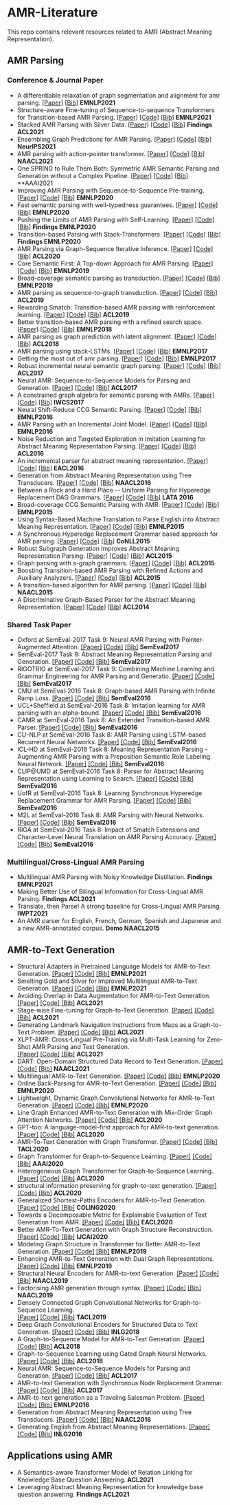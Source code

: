 # AMR-Literature
This repo contains relevant resources related to AMR (Abstract Meaning Representation).


## AMR Parsing

### Conference & Journal Paper
* A differentiable relaxation of graph segmentation and alignment for amr parsing. 
[[Paper]](https://arxiv.org/pdf/2010.12676.pdf)
[[Bib]]()
**EMNLP2021**
* Structure-aware Fine-tuning of Sequence-to-sequence Transformers for Transition-based AMR Parsing. 
[[Paper]]()
[[Code]]()
[[Bib]]()
**EMNLP2021**
* Stacked AMR Parsing with Silver Data. 
[[Paper]]()
[[Code]]()
[[Bib]]()
**Findings ACL2021**
* Ensembling Graph Predictions for AMR Parsing. 
[[Paper]]()
[[Code]]()
[[Bib]]()
**NeurIPS2021**
* AMR parsing with action-pointer transformer. 
[[Paper]]()
[[Code]]()
[[Bib]]()
**NAACL2021**
* One SPRING to Rule Them Both: Symmetric AMR Semantic Parsing and Generation without a Complex Pipeline. 
[[Paper]]()
[[Code]]()
[[Bib]]()
**AAAI2021
* Improving AMR Parsing with Sequence-to-Sequence Pre-training. 
[[Paper]]()
[[Code]]()
[[Bib]]()
**EMNLP2020**
* Fast semantic parsing with well-typedness guarantees. 
[[Paper]]()
[[Code]]()
[[Bib]]()
**EMNLP2020**
* Pushing the Limits of AMR Parsing with Self-Learning. 
[[Paper]]()
[[Code]]()
[[Bib]]()
**Findings EMNLP2020**
* Transition-based Parsing with Stack-Transformers. 
[[Paper]]()
[[Code]]()
[[Bib]]()
**Findings EMNLP2020**
* AMR Parsing via Graph-Sequence Iterative Inference. 
[[Paper]](https://arxiv.org/pdf/2010.12676.pdf)
[[Code]](https://github.com/jcyk/AMR-gs)
[[Bib]](https://aclanthology.org/2020.acl-main.119.bib)
**ACL2020**
* Core Semantic First: A Top-down Approach for AMR Parsing. 
[[Paper]]()
[[Code]]()
[[Bib]]()
**EMNLP2019**
* Broad-coverage semantic parsing as transduction.
[[Paper]]()
[[Code]]() 
[[Bib]]()
**EMNLP2019**
* AMR parsing as sequence-to-graph transduction. 
[[Paper]]()
[[Code]]()
[[Bib]]()
**ACL2019**
* Rewarding Smatch: Transition-based AMR parsing with reinforcement learning. 
[[Paper]]()
[[Code]]()
[[Bib]]()
**ACL2019**
* Better transition-based AMR parsing with a refined search space. 
[[Paper]]()
[[Code]]()
[[Bib]]()
**EMNLP2018**
* AMR parsing as graph prediction with latent alignment. 
[[Paper]]()
[[Code]]()
[[Bib]]()
**ACL2018**
* AMR parsing using stack-LSTMs. 
[[Paper]]()
[[Code]]()
[[Bib]]()
**EMNLP2017**
* Getting the most out of amr parsing.
[[Paper]]()
[[Code]]()
[[Bib]]()
**EMNLP2017**
* Robust incremental neural semantic graph parsing. 
[[Paper]]()
[[Code]]()
[[Bib]]()
**ACL2017**
* Neural AMR: Sequence-to-Sequence Models for Parsing and Generation. 
[[Paper]]()
[[Code]]()
[[Bib]]()
**ACL2017**
* A constrained graph algebra for semantic parsing with AMRs. 
[[Paper]]()
[[Code]]()
[[Bib]]()
**IWCS2017**
* Neural Shift-Reduce CCG Semantic Parsing. 
[[Paper]]()
[[Code]]()
[[Bib]]()
**EMNLP2016**
* AMR Parsing with an Incremental Joint Model. 
[[Paper]]()
[[Code]]()
[[Bib]]()
**EMNLP2016**
* Noise Reduction and Targeted Exploration in Imitation Learning for Abstract Meaning Representation Parsing. 
[[Paper]]()
[[Code]]()
[[Bib]]()
**ACL2016**
* An incremental parser for abstract meaning representation. 
[[Paper]]()
[[Code]]()
[[Bib]]()
**EACL2016**
* Generation from Abstract Meaning Representation using Tree Transducers. 
[[Paper]]()
[[Code]]()
[[Bib]]()
**NAACL2016**
* Between a Rock and a Hard Place -- Uniform Parsing for Hyperedge Replacement DAG Grammars. 
[[Paper]]()
[[Code]]()
[[Bib]]()
**LATA 2016**
* Broad-coverage CCG Semantic Parsing with AMR. 
[[Paper]]()
[[Code]]()
[[Bib]]()
**EMNLP2015**
* Using Syntax-Based Machine Translation to Parse English into Abstract Meaning Representation. 
[[Paper]]()
[[Code]]()
[[Bib]]()
**EMNLP2015**
* A Synchronous Hyperedge Replacement Grammar based approach for AMR parsing. 
[[Paper]]()
[[Code]]()
[[Bib]]()
**CoNLL2015**
* Robust Subgraph Generation Improves Abstract Meaning Representation Parsing. 
[[Paper]]()
[[Code]]() 
[[Bib]]()
**ACL2015**
* Graph parsing with s-graph grammars. 
[[Paper]]()
[[Code]]()
[[Bib]]()
**ACL2015**
* Boosting Transition-based AMR Parsing with Refined Actions and Auxiliary Analyzers.
[[Paper]]()
[[Code]]()
[[Bib]]()
**ACL2015**
* A transition-based algorithm for AMR parsing. 
[[Paper]]()
[[Code]]()
[[Bib]]()
**NAACL2015**
* A Discriminative Graph-Based Parser for the Abstract Meaning Representation. 
[[Paper]]()
[[Code]]()
[[Bib]]()
**ACL2014**

### Shared Task Paper

* Oxford at SemEval-2017 Task 9: Neural AMR Parsing with Pointer-Augmented Attention. 
[[Paper]]()
[[Code]]()
[[Bib]]()
**SemEval2017**
* SemEval-2017 Task 9: Abstract Meaning Representation Parsing and Generation. 
[[Paper]]()
[[Code]]()
[[Bib]]()
**SemEval2017**
* RIGOTRIO at SemEval-2017 Task 9: Combining Machine Learning and Grammar Engineering for AMR Parsing and Generatio. 
[[Paper]]()
[[Code]]()
[[Bib]]()
**SemEval2017**
* CMU at SemEval-2016 Task 8: Graph-based AMR Parsing with Infinite Ramp Loss. 
[[Paper]]()
[[Code]]()
[[Bib]]()
**SemEval2016**
* UCL+Sheffield at SemEval-2016 Task 8: Imitation learning for AMR parsing with an alpha-bound. 
[[Paper]]()
[[Code]]()
[[Bib]]()
**SemEval2016**
* CAMR at SemEval-2016 Task 8: An Extended Transition-based AMR Parser.
[[Paper]]()
[[Code]]()
[[Bib]]()
**SemEval2016**
* CU-NLP at SemEval-2016 Task 8: AMR Parsing using LSTM-based Recurrent Neural Networks. 
[[Paper]]()
[[Code]]()
[[Bib]]()
**SemEval2016**
* ICL-HD at SemEval-2016 Task 8: Meaning Representation Parsing - Augmenting AMR Parsing with a Preposition Semantic Role Labeling Neural Network. 
[[Paper]]()
[[Code]]()
[[Bib]]()
**SemEval2016**
* CLIP@UMD at SemEval-2016 Task 8: Parser for Abstract Meaning Representation using Learning to Search. 
[[Paper]]()
[[Code]]()
[[Bib]]()
**SemEval2016**
* UofR at SemEval-2016 Task 8: Learning Synchronous Hyperedge Replacement Grammar for AMR Parsing. 
[[Paper]]()
[[Code]]()
[[Bib]]()
**SemEval2016**
* M2L at SemEval-2016 Task 8: AMR Parsing with Neural Networks. 
[[Paper]]()
[[Code]]()
[[Bib]]()
**SemEval2016**
* RIGA at SemEval-2016 Task 8: Impact of Smatch Extensions and Character-Level Neural Translation on AMR Parsing Accuracy. 
[[Paper]]()
[[Code]]()
[[Bib]]()
**SemEval2016**

### Multilingual/Cross-Lingual AMR Parsing

* Multilingual AMR Parsing with Noisy Knowledge Distillation. **Findings EMNLP2021**
* Making Better Use of Bilingual Information for Cross-Lingual AMR Parsing. **Findings ACL2021**
* Translate, then Parse! A strong baseline for Cross-Lingual AMR Parsing. **IWPT2021**
* An AMR parser for English, French, German, Spanish and Japanese and a new AMR-annotated corpus. **Demo NAACL2015**

## AMR-to-Text Generation

* Structural Adapters in Pretrained Language Models for AMR-to-Text Generation. 
[[Paper]](https://arxiv.org/abs/2103.09120)
[[Code]](https://github.com/ukplab/structadapt)
[[Bib]]()
**EMNLP2021**
* Smelting Gold and Silver for Improved Multilingual AMR-to-Text Generation. 
[[Paper]](https://arxiv.org/abs/2109.03808)
[[Code]](https://github.com/leoribeiro/m-AMR2Text?ref=https://githubhelp.com)
[[Bib]]()
**EMNLP2021**
* Avoiding Overlap in Data Augmentation for AMR-to-Text Generation. 
[[Paper]]()
[[Code]]()
[[Bib]]()
**ACL2021**
* Stage-wise Fine-tuning for Graph-to-Text Generation.
[[Paper]]()
[[Code]]()
[[Bib]]()
**ACL2021**
* Generating Landmark Navigation Instructions from Maps as a Graph-to-Text Problem. 
[[Paper]]()
[[Code]]()
[[Bib]]()
**ACL2021**
* XLPT-AMR: Cross-Lingual Pre-Training via Multi-Task Learning for Zero-Shot AMR Parsing and Text Generation.  
[[Paper]]()
[[Code]]()
[[Bib]]()
**ACL2021**
* DART: Open-Domain Structured Data Record to Text Generation.
[[Paper]]()
[[Code]]()
[[Bib]]()
**NAACL2021**
* Multilingual AMR-to-Text Generation.
[[Paper]]()
[[Code]]()
[[Bib]]()
**EMNLP2020**
* Online Back-Parsing for AMR-to-Text Generation.
[[Paper]]()
[[Code]]()
[[Bib]]()
**EMNLP2020**
* Lightweight, Dynamic Graph Convolutional Networks for AMR-to-Text Generation.
[[Paper]]()
[[Code]]()
[[Bib]]()
**EMNLP2020**
* Line Graph Enhanced AMR-to-Text Generation with Mix-Order Graph Attention Networks.
[[Paper]]()
[[Code]]()
[[Bib]]()
**ACL2020**
* GPT-too: A language-model-first approach for AMR-to-text generation. 
[[Paper]]()
[[Code]]()
[[Bib]]()
**ACL2020**
* AMR-To-Text Generation with Graph Transformer.
[[Paper]]()
[[Code]]()
[[Bib]]()
**TACL2020**
* Graph Transformer for Graph-to-Sequence Learning.
[[Paper]]()
[[Code]]()
[[Bib]]()
**AAAI2020**
* Heterogeneous Graph Transformer for Graph-to-Sequence Learning. 
[[Paper]]()
[[Code]]()
[[Bib]]()
**ACL2020**
* structural information preserving for graph-to-text generation.
[[Paper]]()
[[Code]]()
[[Bib]]()
**ACL2020**
* Generalized Shortest-Paths Encoders for AMR-to-Text Generation.
[[Paper]]()
[[Code]]()
[[Bib]]()
**COLING2020**
* Towards a Decomposable Metric for Explainable Evaluation of Text Generation from AMR.
[[Paper]]()
[[Code]]()
[[Bib]]()
**EACL2020**
* Better AMR-To-Text Generation with Graph Structure Reconstruction.
[[Paper]]()
[[Code]]()
[[Bib]]()
**IJCAI2020**
* Modeling Graph Structure in Transformer for Better AMR-to-Text Generation. 
[[Paper]]()
[[Code]]()
[[Bib]]()
**EMNLP2019**
* Enhancing AMR-to-Text Generation with Dual Graph Representations.
[[Paper]]()
[[Code]]()
[[Bib]]()
**EMNLP2019**
* Structural Neural Encoders for AMR-to-text Generation.
[[Paper]]()
[[Code]]()
[[Bib]]()
**NAACL2019**
* Factorising AMR generation through syntax.
[[Paper]]()
[[Code]]()
[[Bib]]()
**NAACL2019**
* Densely Connected Graph Convolutional Networks for Graph-to-Sequence Learning.  
[[Paper]]()
[[Code]]()
[[Bib]]()
**TACL2019**
* Deep Graph Convolutional Encoders for Structured Data to Text Generation. 
[[Paper]]()
[[Code]]()
[[Bib]]()
**INLG2018**
* A Graph-to-Sequence Model for AMR-to-Text Generation.
[[Paper]]()
[[Code]]()
[[Bib]]()
**ACL2018**
* Graph-to-Sequence Learning using Gated Graph Neural Networks.
[[Paper]]()
[[Code]]()
[[Bib]]()
**ACL2018**
* Neural AMR: Sequence-to-Sequence Models for Parsing and Generation.
[[Paper]]()
[[Code]]()
[[Bib]]()
**ACL2017**
* AMR-to-text Generation with Synchronous Node Replacement Grammar.
[[Paper]]()
[[Code]]()
[[Bib]]()
**ACL2017**
* AMR-to-text generation as a Traveling Salesman Problem.
[[Paper]]()
[[Code]]()
[[Bib]]()
**EMNLP2016**
* Generation from Abstract Meaning Representation using Tree Transducers.
[[Paper]]()
[[Code]]()
[[Bib]]()
**NAACL2016**
* Generating English from Abstract Meaning Representations.
[[Paper]]()
[[Code]]()
[[Bib]]()
**INLG2016**

## Applications using AMR

* A Semantics-aware Transformer Model of Relation Linking for Knowledge Base Question Answering. **ACL2021**
* Leveraging Abstract Meaning Representation for knowledge base question answering. **Findings ACL2021**


